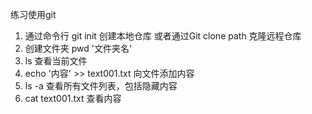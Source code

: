 练习使用git 

1. 通过命令行 git init 创建本地仓库 或者通过Git clone path 克隆远程仓库
2. 创建文件夹 pwd '文件夹名' 
3.  ls 查看当前文件
4. echo '内容' >> text001.txt  向文件添加内容
5. ls -a 查看所有文件列表，包括隐藏内容
6. cat text001.txt 查看内容
